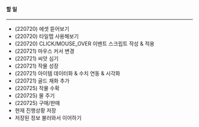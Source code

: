 #### 할 일
----------
- (220720) 에셋 뜯어보기
- (220720) 타일맵 사용해보기
- (220720) CLICK/MOUSE_OVER 이벤트 스크립트 작성 & 적용
- (220721) 마우스 커서 변경
- (220721) 씨앗 심기
- (220721) 작물 성장
- (220721) 아이템 데이터화 & 수치 연동 & 시각화
- (220721) 골드 재화 추가
- (220725) 작물 수확
- (220725) 물 주기
- (220725) 구매/판매
- 현재 진행상황 저장
- 저장된 정보 불러와서 이어하기
